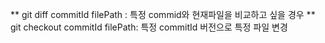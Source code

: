 ** git diff commitId  filePath  : 특정 commid와 현재파일을 비교하고 싶을 경우
** git checkout commitId filePath:  특정 commitId 버전으로 특정 파일 변경
